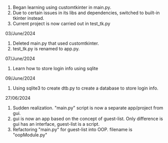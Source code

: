 1. Began learning using customtkinter in main.py.
2. Due to certain issues in its libs and dependencies, switched to built-in tkinter instead.
3. Current project is now carried out in test_tk.py

03/June/2024
1. Deleted main.py that used customtkinter.
2. test_tk.py is renamed to app.py.

07/June/2024
1. Learn how to store login info using sqlite

09/June/2024
1. Using sqlite3 to create dtb.py to create a database to store login info.

27/06/2024
1. Sudden realization. "main.py" script is now a separate app/project from gui.
2. gui is now an app based on the concept of guest-list. Only difference is gui has an interface, guest-list is a script.
3. Refactoring "main.py" for guest-list into OOP. filename is "oopModule.py"
